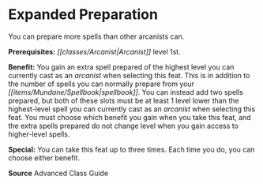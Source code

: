 ﻿---
cssclass: [feats]

---
# Expanded Preparation

You can prepare more spells than other arcanists can.

**Prerequisites:** _[[classes/Arcanist|Arcanist]]_ level 1st.

**Benefit:** You gain an extra spell prepared of the highest level you can currently cast as an _arcanist_ when selecting this feat. This is in addition to the number of spells you can normally prepare from your _[[items/Mundane/Spellbook|spellbook]]_. You can instead add two spells prepared, but both of these slots must be at least 1 level lower than the highest-level spell you can currently cast as an _arcanist_ when selecting this feat. You must choose which benefit you gain when you take this feat, and the extra spells prepared do not change level when you gain access to higher-level spells.

**Special:** You can take this feat up to three times. Each time you do, you can choose either benefit.

**Source** Advanced Class Guide